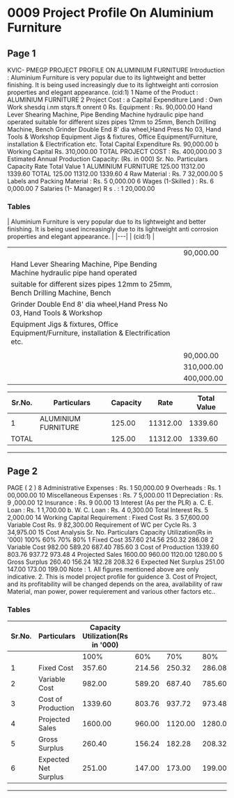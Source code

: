 # 0009 Project Profile On Aluminium Furniture

## Page 1

KVIC- PMEGP PROJECT PROFILE ON ALUMINIUM FURNITURE Introduction : Aluminium Furniture is very popular due to its lightweight and better finishing. It is being used increasingly due to its lightweight anti corrosion properties and elegant appearance. (cid:1) 1 Name of the Product : ALUMINIUM FURNITURE 2 Project Cost : a Capital Expenditure Land : Own Work shesdq i.nm stqrs.ft onrent 0 Rs. Equipment : Rs. 90,000.00 Hand Lever Shearing Machine, Pipe Bending Machine hydraulic pipe hand operated suitable for different sizes pipes 12mm to 25mm, Bench Drilling Machine, Bench Grinder Double End 8' dia wheel,Hand Press No 03, Hand Tools & Workshop Equipment Jigs & fixtures, Office Equipment/Furniture, installation & Electrification etc. Total Capital Expenditure Rs. 90,000.00 b Working Capital Rs. 310,000.00 TOTAL PROJECT COST : Rs. 400,000.00 3 Estimated Annual Production Capacity: (Rs. in 000) Sr. No. Particulars Capacity Rate Total Value 1 ALUMINIUM FURNITURE 125.00 11312.00 1339.60 TOTAL 125.00 11312.00 1339.60 4 Raw Material : Rs. 7 32,000.00 5 Labels and Packing Material : Rs. 5 0,000.00 6 Wages (1-Skilled ) : Rs. 6 0,000.00 7 Salaries (1- Manager) R s . : 1 20,000.00

### Tables

| Aluminium Furniture is very popular due to its lightweight and better finishing. It is being used
increasingly due to its lightweight anti corrosion properties and elegant appearance. |
|---|
| (cid:1) |

|  |  |
|---|---|
|  | 90,000.00 |
| Hand Lever Shearing Machine, Pipe Bending Machine hydraulic pipe hand operated |  |
| suitable for different sizes pipes 12mm to 25mm, Bench Drilling Machine, Bench
Grinder Double End 8' dia wheel,Hand Press No 03, Hand Tools & Workshop |  |
| Equipment Jigs & fixtures, Office Equipment/Furniture, installation & Electrification etc. |  |
|  |  |
|  | 90,000.00 |
|  | 310,000.00 |
|  | 400,000.00 |

| Sr.No. | Particulars | Capacity | Rate | Total Value |
|---|---|---|---|---|
| 1 | ALUMINIUM FURNITURE | 125.00 | 11312.00 | 1339.60 |
| TOTAL |  | 125.00 | 11312.00 | 1339.60 |

---

## Page 2

PAGE ( 2 ) 8 Administrative Expenses : Rs. 1 50,000.00 9 Overheads : Rs. 1 00,000.00 10 Miscellaneous Expenses : Rs. 7 5,000.00 11 Depreciation : Rs. 9 ,000.00 12 Insurance : Rs. 9 00.00 13 Interest (As per the PLR) a. C. E. Loan : Rs. 1 1,700.00 b. W. C. Loan : Rs. 4 0,300.00 Total Interest Rs. 5 2,000.00 14 Working Capital Requirement : Fixed Cost Rs. 3 57,600.00 Variable Cost Rs. 9 82,300.00 Requirement of WC per Cycle Rs. 3 34,975.00 15 Cost Analysis Sr. No. Particulars Capacity Utilization(Rs in '000) 100% 60% 70% 80% 1 Fixed Cost 357.60 214.56 250.32 286.08 2 Variable Cost 982.00 589.20 687.40 785.60 3 Cost of Production 1339.60 803.76 937.72 973.48 4 Projected Sales 1600.00 960.00 1120.00 1280.00 5 Gross Surplus 260.40 156.24 182.28 208.32 6 Expected Net Surplus 251.00 147.00 173.00 199.00 Note : 1. All figures mentioned above are only indicative. 2. This is model project profile for guidence 3. Cost of Project, and its profitability will be changed depends on the area, availability of raw Material, man power, power requierement and various other factors etc..

### Tables

| Sr.No. | Particulars | Capacity Utilization(Rs in '000) |  |  |  |
|---|---|---|---|---|---|
|  |  | 100% | 60% | 70% | 80% |
| 1 | Fixed Cost | 357.60 | 214.56 | 250.32 | 286.08 |
| 2 | Variable Cost | 982.00 | 589.20 | 687.40 | 785.60 |
| 3 | Cost of Production | 1339.60 | 803.76 | 937.72 | 973.48 |
| 4 | Projected Sales | 1600.00 | 960.00 | 1120.00 | 1280.00 |
| 5 | Gross Surplus | 260.40 | 156.24 | 182.28 | 208.32 |
| 6 | Expected Net Surplus | 251.00 | 147.00 | 173.00 | 199.00 |

---
